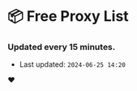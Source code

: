 # :package: Free Proxy List
### Updated every 15 minutes.

- Last updated: `2024-06-25 14:20`

:heart:

